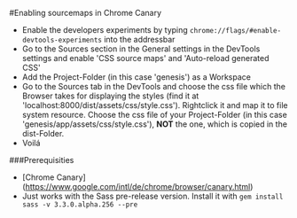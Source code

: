 #Enabling sourcemaps in Chrome Canary

- Enable the developers experiments by typing `chrome://flags/#enable-devtools-experiments` into the addressbar
- Go to the Sources section in the General settings in the DevTools settings and enable 'CSS source maps' and 'Auto-reload generated CSS'
- Add the Project-Folder (in this case 'genesis') as a Workspace
- Go to the Sources tab in the DevTools and choose the css file which the Browser takes for displaying the styles (find it at 'localhost:8000/dist/assets/css/style.css'). Rightclick it and map it to file system resource. Choose the css file of your Project-Folder (in this case 'genesis/app/assets/css/style.css'), **NOT** the one, which is copied in the dist-Folder.
- Voilá

###Prerequisities

- [Chrome Canary] (https://www.google.com/intl/de/chrome/browser/canary.html)
- Just works with the Sass pre-release version. Install it with `gem install sass -v 3.3.0.alpha.256 --pre`